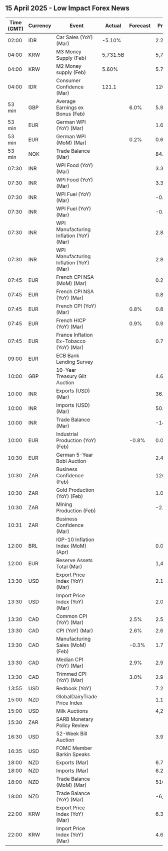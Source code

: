 ## 15 April 2025 - Low Impact Forex News

| Time (GMT) | Currency | Event | Actual | Forecast | Previous |
|------|----------|-------|--------|----------|----------|
| 02:00 | IDR | Car Sales (YoY) (Mar) | -5.10% |  | 2.20% |
| 04:00 | KRW | M3 Money Supply (Feb) | 5,731.5B |  | 5,706.7B |
| 04:00 | KRW | M2 Money supply (Feb) | 5.60% |  | 5.70% |
| 04:00 | IDR | Consumer Confidence (Mar) | 121.1 |  | 126.4 |
| 53 min | GBP | Average Earnings ex Bonus (Feb) |  | 6.0% | 5.9% |
| 53 min | EUR | German WPI (YoY) (Mar) |  |  | 1.6% |
| 53 min | EUR | German WPI (MoM) (Mar) |  | 0.2% | 0.6% |
| 53 min | NOK | Trade Balance (Mar) |  |  | 84.7B |
| 07:30 | INR | WPI Food (YoY) (Mar) |  |  | 3.38% |
| 07:30 | INR | WPI Food (YoY) (Mar) |  |  | 3.38% |
| 07:30 | INR | WPI Fuel (YoY) (Mar) |  |  | -0.71% |
| 07:30 | INR | WPI Fuel (YoY) (Mar) |  |  | -0.71% |
| 07:30 | INR | WPI Manufacturing Inflation (YoY) (Mar) |  |  | 2.86% |
| 07:30 | INR | WPI Manufacturing Inflation (YoY) (Mar) |  |  | 2.86% |
| 07:45 | EUR | French CPI NSA (MoM) (Mar) |  |  | 0.20% |
| 07:45 | EUR | French CPI NSA (YoY) (Mar) |  |  | 0.80% |
| 07:45 | EUR | French CPI (YoY) (Mar) |  | 0.8% | 0.8% |
| 07:45 | EUR | French HICP (YoY) (Mar) |  | 0.9% | 0.9% |
| 07:45 | EUR | France Inflation Ex-Tobacco (YoY) (Mar) |  |  | 0.70% |
| 09:00 | EUR | ECB Bank Lending Survey |  |  |  |
| 10:00 | GBP | 10-Year Treasury Gilt Auction |  |  | 4.679% |
| 10:00 | INR | Exports (USD) (Mar) |  |  | 36.91B |
| 10:00 | INR | Imports (USD) (Mar) |  |  | 50.96B |
| 10:00 | INR | Trade Balance (Mar) |  |  | -14.05B |
| 10:00 | EUR | Industrial Production (YoY) (Feb) |  | -0.8% | 0.0% |
| 10:30 | EUR | German 5-Year Bobl Auction |  |  | 2.440% |
| 10:30 | ZAR | Business Confidence (Feb) |  |  | 120.0 |
| 10:30 | ZAR | Gold Production (YoY) (Feb) |  |  | 1.0% |
| 10:30 | ZAR | Mining Production (Feb) |  |  | -2.7% |
| 10:31 | ZAR | Business Confidence (Mar) |  |  |  |
| 12:00 | BRL | IGP-10 Inflation Index (MoM) (Apr) |  |  | 0.0% |
| 12:00 | EUR | Reserve Assets Total (Mar) |  |  | 1,477.77B |
| 13:30 | USD | Export Price Index (YoY) (Mar) |  |  | 2.1% |
| 13:30 | USD | Import Price Index (YoY) (Mar) |  |  | 2.0% |
| 13:30 | CAD | Common CPI (YoY) (Mar) |  | 2.5% | 2.5% |
| 13:30 | CAD | CPI (YoY) (Mar) |  | 2.6% | 2.6% |
| 13:30 | CAD | Manufacturing Sales (MoM) (Feb) |  | -0.3% | 1.7% |
| 13:30 | CAD | Median CPI (YoY) (Mar) |  | 2.9% | 2.9% |
| 13:30 | CAD | Trimmed CPI (YoY) (Mar) |  | 3.0% | 2.9% |
| 13:55 | USD | Redbook (YoY) |  |  | 7.2% |
| 15:00 | NZD | GlobalDairyTrade Price Index |  |  | 1.1% |
| 15:00 | USD | Milk Auctions |  |  | 4,250.0 |
| 15:30 | ZAR | SARB Monetary Policy Review |  |  |  |
| 16:30 | USD | 52-Week Bill Auction |  |  | 3.945% |
| 16:35 | USD | FOMC Member Barkin Speaks |  |  |  |
| 18:00 | NZD | Exports (Mar) |  |  | 6.74B |
| 18:00 | NZD | Imports (Mar) |  |  | 6.23B |
| 18:00 | NZD | Trade Balance (MoM) (Mar) |  |  | 510M |
| 18:00 | NZD | Trade Balance (YoY) (Mar) |  |  | -6,510M |
| 22:00 | KRW | Export Price Index (YoY) (Mar) |  |  | 6.3% |
| 22:00 | KRW | Import Price Index (YoY) (Mar) |  |  | 4.6% |
